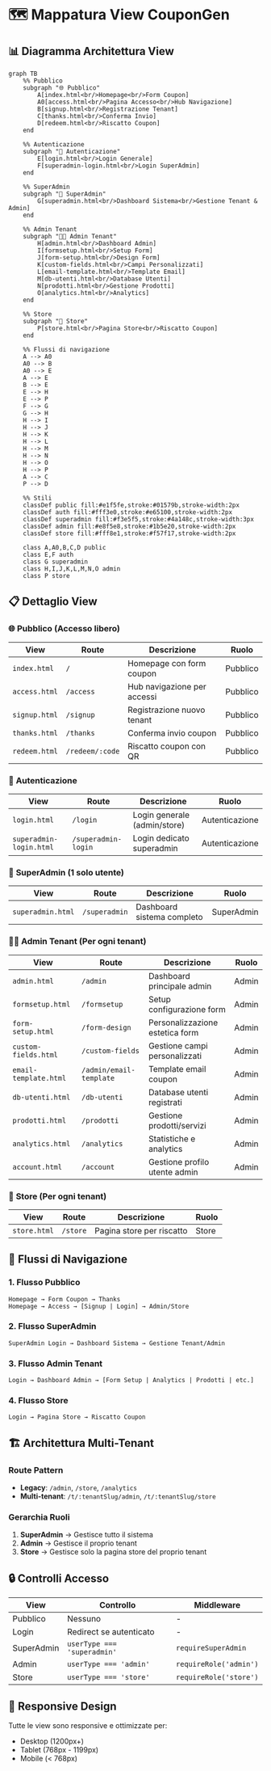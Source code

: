 # 🗺️ Mappatura View CouponGen

## 📊 Diagramma Architettura View

```mermaid
graph TB
    %% Pubblico
    subgraph "🌐 Pubblico"
        A[index.html<br/>Homepage<br/>Form Coupon]
        A0[access.html<br/>Pagina Accesso<br/>Hub Navigazione]
        B[signup.html<br/>Registrazione Tenant]
        C[thanks.html<br/>Conferma Invio]
        D[redeem.html<br/>Riscatto Coupon]
    end

    %% Autenticazione
    subgraph "🔐 Autenticazione"
        E[login.html<br/>Login Generale]
        F[superadmin-login.html<br/>Login SuperAdmin]
    end

    %% SuperAdmin
    subgraph "👑 SuperAdmin"
        G[superadmin.html<br/>Dashboard Sistema<br/>Gestione Tenant & Admin]
    end

    %% Admin Tenant
    subgraph "👨‍💼 Admin Tenant"
        H[admin.html<br/>Dashboard Admin]
        I[formsetup.html<br/>Setup Form]
        J[form-setup.html<br/>Design Form]
        K[custom-fields.html<br/>Campi Personalizzati]
        L[email-template.html<br/>Template Email]
        M[db-utenti.html<br/>Database Utenti]
        N[prodotti.html<br/>Gestione Prodotti]
        O[analytics.html<br/>Analytics]
    end

    %% Store
    subgraph "🏪 Store"
        P[store.html<br/>Pagina Store<br/>Riscatto Coupon]
    end

    %% Flussi di navigazione
    A --> A0
    A0 --> B
    A0 --> E
    A --> E
    B --> E
    E --> H
    E --> P
    F --> G
    G --> H
    H --> I
    H --> J
    H --> K
    H --> L
    H --> M
    H --> N
    H --> O
    H --> P
    A --> C
    P --> D

    %% Stili
    classDef public fill:#e1f5fe,stroke:#01579b,stroke-width:2px
    classDef auth fill:#fff3e0,stroke:#e65100,stroke-width:2px
    classDef superadmin fill:#f3e5f5,stroke:#4a148c,stroke-width:3px
    classDef admin fill:#e8f5e8,stroke:#1b5e20,stroke-width:2px
    classDef store fill:#fff8e1,stroke:#f57f17,stroke-width:2px

    class A,A0,B,C,D public
    class E,F auth
    class G superadmin
    class H,I,J,K,L,M,N,O admin
    class P store
```

## 📋 Dettaglio View

### 🌐 **Pubblico** (Accesso libero)
| View | Route | Descrizione | Ruolo |
|------|-------|-------------|-------|
| `index.html` | `/` | Homepage con form coupon | Pubblico |
| `access.html` | `/access` | Hub navigazione per accessi | Pubblico |
| `signup.html` | `/signup` | Registrazione nuovo tenant | Pubblico |
| `thanks.html` | `/thanks` | Conferma invio coupon | Pubblico |
| `redeem.html` | `/redeem/:code` | Riscatto coupon con QR | Pubblico |

### 🔐 **Autenticazione**
| View | Route | Descrizione | Ruolo |
|------|-------|-------------|-------|
| `login.html` | `/login` | Login generale (admin/store) | Autenticazione |
| `superadmin-login.html` | `/superadmin-login` | Login dedicato superadmin | Autenticazione |

### 👑 **SuperAdmin** (1 solo utente)
| View | Route | Descrizione | Ruolo |
|------|-------|-------------|-------|
| `superadmin.html` | `/superadmin` | Dashboard sistema completo | SuperAdmin |

### 👨‍💼 **Admin Tenant** (Per ogni tenant)
| View | Route | Descrizione | Ruolo |
|------|-------|-------------|-------|
| `admin.html` | `/admin` | Dashboard principale admin | Admin |
| `formsetup.html` | `/formsetup` | Setup configurazione form | Admin |
| `form-setup.html` | `/form-design` | Personalizzazione estetica form | Admin |
| `custom-fields.html` | `/custom-fields` | Gestione campi personalizzati | Admin |
| `email-template.html` | `/admin/email-template` | Template email coupon | Admin |
| `db-utenti.html` | `/db-utenti` | Database utenti registrati | Admin |
| `prodotti.html` | `/prodotti` | Gestione prodotti/servizi | Admin |
| `analytics.html` | `/analytics` | Statistiche e analytics | Admin |
| `account.html` | `/account` | Gestione profilo utente admin | Admin |

### 🏪 **Store** (Per ogni tenant)
| View | Route | Descrizione | Ruolo |
|------|-------|-------------|-------|
| `store.html` | `/store` | Pagina store per riscatto | Store |

## 🔄 **Flussi di Navigazione**

### 1. **Flusso Pubblico**
```
Homepage → Form Coupon → Thanks
Homepage → Access → [Signup | Login] → Admin/Store
```

### 2. **Flusso SuperAdmin**
```
SuperAdmin Login → Dashboard Sistema → Gestione Tenant/Admin
```

### 3. **Flusso Admin Tenant**
```
Login → Dashboard Admin → [Form Setup | Analytics | Prodotti | etc.]
```

### 4. **Flusso Store**
```
Login → Pagina Store → Riscatto Coupon
```

## 🏗️ **Architettura Multi-Tenant**

### Route Pattern
- **Legacy**: `/admin`, `/store`, `/analytics`
- **Multi-tenant**: `/t/:tenantSlug/admin`, `/t/:tenantSlug/store`

### Gerarchia Ruoli
1. **SuperAdmin** → Gestisce tutto il sistema
2. **Admin** → Gestisce il proprio tenant
3. **Store** → Gestisce solo la pagina store del proprio tenant

## 🔒 **Controlli Accesso**

| View | Controllo | Middleware |
|------|-----------|------------|
| Pubblico | Nessuno | - |
| Login | Redirect se autenticato | - |
| SuperAdmin | `userType === 'superadmin'` | `requireSuperAdmin` |
| Admin | `userType === 'admin'` | `requireRole('admin')` |
| Store | `userType === 'store'` | `requireRole('store')` |

## 📱 **Responsive Design**
Tutte le view sono responsive e ottimizzate per:
- Desktop (1200px+)
- Tablet (768px - 1199px)  
- Mobile (< 768px)
